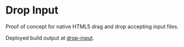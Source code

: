 # Drop Input

Proof of concept for native HTML5 drag and drop accepting input files.

Deployed build output at [drop-input](https://rupert-mckay.github.io/drop-input).
